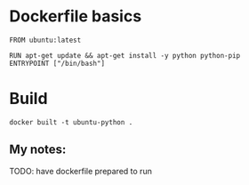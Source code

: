 # Dockerfile basics
```
FROM ubuntu:latest

RUN apt-get update && apt-get install -y python python-pip
ENTRYPOINT ["/bin/bash"]

```
# Build

`docker built -t ubuntu-python .`


## My notes:
TODO: have dockerfile prepared to run
